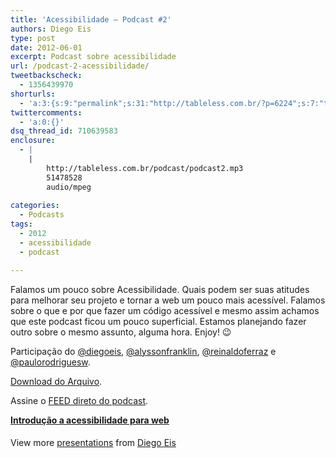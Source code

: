 ```yaml
---
title: 'Acessibilidade – Podcast #2'
authors: Diego Eis
type: post
date: 2012-06-01
excerpt: Podcast sobre acessibilidade
url: /podcast-2-acessibilidade/
tweetbackscheck:
  - 1356439970
shorturls:
  - 'a:3:{s:9:"permalink";s:31:"http://tableless.com.br/?p=6224";s:7:"tinyurl";s:26:"http://tinyurl.com/72g4r8e";s:4:"isgd";s:19:"http://is.gd/YlwMgy";}'
twittercomments:
  - 'a:0:{}'
dsq_thread_id: 710639583
enclosure:
  - |
    |
        http://tableless.com.br/podcast/podcast2.mp3
        51478528
        audio/mpeg
        
categories:
  - Podcasts
tags:
  - 2012
  - acessibilidade
  - podcast

---
```

Falamos um pouco sobre Acessibilidade. Quais podem ser suas atitudes para melhorar seu projeto e tornar a web um pouco mais acessível. Falamos sobre o que e por que fazer um código acessível e mesmo assim achamos que este podcast ficou um pouco superficial. Estamos planejando fazer outro sobre o mesmo assunto, alguma hora. Enjoy! 😉

Participação do [@diegoeis][1], [@alyssonfranklin][2], [@reinaldoferraz][3] e [@paulorodriguesw][4].



[Download do Arquivo][5].

Assine o [FEED direto do podcast][6]. 

<div style="width:425px" id="__ss_11217803">
  <strong style="display:block;margin:12px 0 4px"><a href="http://www.slideshare.net/diegoeis/apresentancao-acessibilidade" title="Introdução a acessibilidade para web" target="_blank">Introdução a acessibilidade para web</a></strong> </p> 
  
  <div style="padding:5px 0 12px">
    View more <a href="http://www.slideshare.net/" target="_blank">presentations</a> from <a href="http://www.slideshare.net/diegoeis" target="_blank">Diego Eis</a>
  </div></p>
</div>

 [1]: http://twitter.com/diegoeis
 [2]: http://twitter.com/alyssonfranklin
 [3]: http://twitter.com/reinaldoferraz
 [4]: http://twitter.com/paulorodriguesw
 [5]: http://tableless.com.br/podcast/podcast2.mp3
 [6]: http://tableless.com.br/categoria/podcasts/feed